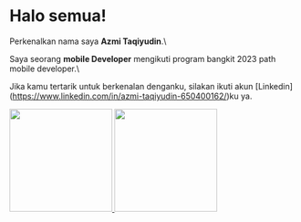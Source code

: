 # Halo semua! 

Perkenalkan nama saya **Azmi Taqiyudin**.\

Saya seorang **mobile Developer** mengikuti program bangkit 2023 path mobile developer.\

Jika kamu tertarik untuk berkenalan denganku, silakan ikuti akun [Linkedin]
(https://www.linkedin.com/in/azmi-taqiyudin-650400162/)ku ya.

<p align="left">
<a href="https://github.com/AzmiTaqiyudin27">
  <img height="180em" src="https://github-readme-stats-eight-theta.vercel.app/api?username=AzmiTaqiyudin27&show_icons=true&theme=algolia&include_all_commits=true&count_private=true"/>
  <img height="180em" src="https://github-readme-stats-eight-theta.vercel.app/api/top-langs/?username=AzmiTaqiyudin27&layout=compact&langs_count=8&theme=algolia"/>
</a>
</p>
